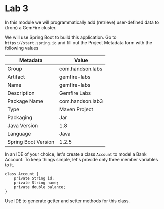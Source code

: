 # Lab 3

In this module we will programmatically add (retrieve) user-defined data to (from) a GemFire cluster.

We will use Spring Boot to build this application.
Go to ```https://start.spring.io``` and fill out the Project Metadata form with the following values

| Metadata            | Value |
|---------------------|-------|
| Group               | com.handson.labs |
| Artifact            | gemfire-labs     |
| Name                | gemfire-labs     |
| Description         | Gemfire Labs  |
| Package Name        | com.handson.lab3 |
| Type                | Maven Project |
| Packaging           | Jar           |
| Java Version        | 1.8 |
| Language            | Java |
| Spring Boot Version | 1.2.5 |

In an IDE of your choice, let's create a class ```Account``` to model a Bank Account. To keep things simple, let's provide only three member variables to it.
```
class Account {
	private String id;
	private String name;
	private double balance;
}
```
Use IDE to generate getter and setter methods for this class.





